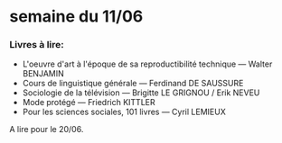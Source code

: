 # semaine du 11/06

### Livres à lire:

* L'oeuvre d'art à l'époque de sa reproductibilité technique — Walter BENJAMIN
* Cours de linguistique générale — Ferdinand DE SAUSSURE
* Sociologie de la télévision — Brigitte LE GRIGNOU / Erik NEVEU
* Mode protégé — Friedrich KITTLER
* Pour les sciences sociales, 101 livres — Cyril LEMIEUX

A lire pour le 20/06.
